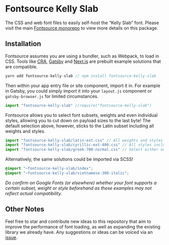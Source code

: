 # Fontsource Kelly Slab

The CSS and web font files to easily self-host the “Kelly Slab” font. Please visit the main [Fontsource monorepo](https://github.com/DecliningLotus/fontsource) to view more details on this package.

## Installation

Fontsource assumes you are using a bundler, such as Webpack, to load in CSS. Tools like [CRA](https://create-react-app.dev/), [Gatsby](https://www.gatsbyjs.org/) and [Next.js](https://nextjs.org/) are prebuilt example solutions that are compatible.

```javascript
yarn add fontsource-kelly-slab // npm install fontsource-kelly-slab
```

Then within your app entry file or site component, import it in. For example in Gatsby, you could simply import it into your `layout.js` component or `gatsby-browser.js` for limited circumstances.

```javascript
import "fontsource-kelly-slab" //require("fontsource-kelly-slab")
```

Fontsource allows you to select font subsets, weights and even individual styles, allowing you to cut down on payload sizes to the last byte! The default selection above, however, sticks to the Latin subset including all weights and styles.

```javascript
import "fontsource-kelly-slab/latin-ext.css" // All weights and styles included.
import "fontsource-kelly-slab/cyrillic-ext-400.css" // All styles included.
import "fontsource-kelly-slab/greek-700-normal.css" // Select either normal or italic.
```

Alternatively, the same solutions could be imported via SCSS!

```scss
@import "~fontsource-kelly-slab/index";
@import "~fontsource-kelly-slab/vietnamese-300-italic";
```

_Do confirm on Google Fonts (or elsewhere) whether your font supports a certain subset, weight or style beforehand as these examples may not reflect actual compatibility._

## Other Notes

Feel free to star and contribute new ideas to this repository that aim to improve the performance of font loading, as well as expanding the existing library we already have. Any suggestions or ideas can be voiced via an [issue](https://github.com/DecliningLotus/fontsource/issues).
